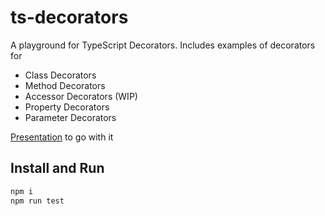 # ts-decorators

A playground for TypeScript Decorators. Includes examples of decorators for

- Class Decorators
- Method Decorators
- Accessor Decorators (WIP)
- Property Decorators
- Parameter Decorators

[Presentation](https://docs.google.com/presentation/d/1_zEcLvUZMLQqwVs3dI50ECYdo6ed66HAsEZ171LAaRI/edit?usp=sharing) to go with it

## Install and Run

```bash
npm i
npm run test
```
